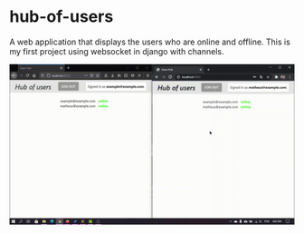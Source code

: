 # hub-of-users
A web application that displays the users who are online and offline.
This is my first project using websocket in django with channels.

![Demontration of app working](demo/demo.gif)
